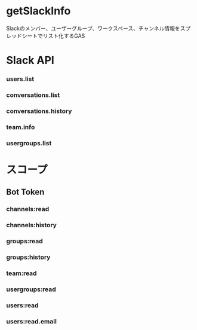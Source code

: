 # getSlackInfo
Slackのメンバー、ユーザーグループ、ワークスペース、チャンネル情報をスプレッドシートでリスト化するGAS

 # Slack API
 ### users.list
 ### conversations.list
 ### conversations.history
 ### team.info
 ### usergroups.list

 # スコープ
 ## Bot Token
 ### channels:read
 ### channels:history
 ### groups:read
 ### groups:history
 ### team:read
 ### usergroups:read
 ### users:read
 ### users:read.email

